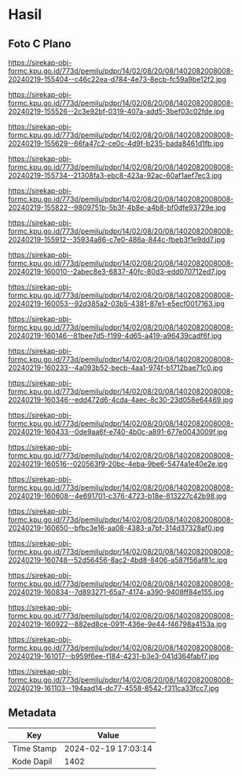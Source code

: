 # Hasil

## Foto C Plano

https://sirekap-obj-formc.kpu.go.id/773d/pemilu/pdpr/14/02/08/20/08/1402082008008-20240219-155404--c46c22ea-d784-4e73-8ecb-fc59a9be12f2.jpg

https://sirekap-obj-formc.kpu.go.id/773d/pemilu/pdpr/14/02/08/20/08/1402082008008-20240219-155526--2c3e92bf-0319-407a-add5-3bef03c02fde.jpg

https://sirekap-obj-formc.kpu.go.id/773d/pemilu/pdpr/14/02/08/20/08/1402082008008-20240219-155629--66fa47c2-ce0c-4d9f-b235-bada8461d1fb.jpg

https://sirekap-obj-formc.kpu.go.id/773d/pemilu/pdpr/14/02/08/20/08/1402082008008-20240219-155734--21308fa3-ebc8-423a-92ac-60af1aef7ec3.jpg

https://sirekap-obj-formc.kpu.go.id/773d/pemilu/pdpr/14/02/08/20/08/1402082008008-20240219-155822--9809751b-5b3f-4b8e-a4b8-bf0dfe93729e.jpg

https://sirekap-obj-formc.kpu.go.id/773d/pemilu/pdpr/14/02/08/20/08/1402082008008-20240219-155912--35934a86-c7e0-486a-844c-fbeb3f1e9dd7.jpg

https://sirekap-obj-formc.kpu.go.id/773d/pemilu/pdpr/14/02/08/20/08/1402082008008-20240219-160010--2abec8e3-6837-40fc-80d3-edd070712ed7.jpg

https://sirekap-obj-formc.kpu.go.id/773d/pemilu/pdpr/14/02/08/20/08/1402082008008-20240219-160053--92d385a2-03b5-4381-87e1-e5ecf0017163.jpg

https://sirekap-obj-formc.kpu.go.id/773d/pemilu/pdpr/14/02/08/20/08/1402082008008-20240219-160146--81bee7d5-f199-4d65-a419-a96439cadf6f.jpg

https://sirekap-obj-formc.kpu.go.id/773d/pemilu/pdpr/14/02/08/20/08/1402082008008-20240219-160233--4a093b52-becb-4aa1-974f-b1712bae71c0.jpg

https://sirekap-obj-formc.kpu.go.id/773d/pemilu/pdpr/14/02/08/20/08/1402082008008-20240219-160346--edd472d6-4cda-4aec-8c30-23d058e64469.jpg

https://sirekap-obj-formc.kpu.go.id/773d/pemilu/pdpr/14/02/08/20/08/1402082008008-20240219-160433--0de9aa6f-e740-4b0c-a891-677e0043009f.jpg

https://sirekap-obj-formc.kpu.go.id/773d/pemilu/pdpr/14/02/08/20/08/1402082008008-20240219-160516--020563f9-20bc-4eba-9be6-5474a1e40e2e.jpg

https://sirekap-obj-formc.kpu.go.id/773d/pemilu/pdpr/14/02/08/20/08/1402082008008-20240219-160608--4e691701-c376-4723-b18e-813227c42b98.jpg

https://sirekap-obj-formc.kpu.go.id/773d/pemilu/pdpr/14/02/08/20/08/1402082008008-20240219-160650--bfbc3e16-aa08-4383-a7bf-314d37328af0.jpg

https://sirekap-obj-formc.kpu.go.id/773d/pemilu/pdpr/14/02/08/20/08/1402082008008-20240219-160748--52d56456-8ac2-4bd8-8406-a587f56af81c.jpg

https://sirekap-obj-formc.kpu.go.id/773d/pemilu/pdpr/14/02/08/20/08/1402082008008-20240219-160834--7d893271-65a7-4174-a390-9408ff84e155.jpg

https://sirekap-obj-formc.kpu.go.id/773d/pemilu/pdpr/14/02/08/20/08/1402082008008-20240219-160922--882ed8ce-091f-436e-9e44-f46798a4153a.jpg

https://sirekap-obj-formc.kpu.go.id/773d/pemilu/pdpr/14/02/08/20/08/1402082008008-20240219-161017--b959f6ee-f184-4231-b3e3-041d364fabf7.jpg

https://sirekap-obj-formc.kpu.go.id/773d/pemilu/pdpr/14/02/08/20/08/1402082008008-20240219-161103--194aad14-dc77-4558-8542-f311ca33fcc7.jpg


## Metadata

| Key        | Value               |
| ---------- | ------------------- |
| Time Stamp | 2024-02-19 17:03:14 |
| Kode Dapil | 1402                |



